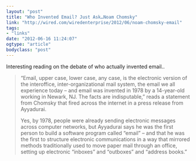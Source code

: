 ```yaml
---
layout: "post"
title: "Who Invented Email? Just Ask…Noam Chomsky"
link: "http://wired.com/wiredenterprise/2012/06/noam-chomsky-email"
tags: 
- "links"
date: "2012-06-16 11:24:07"
ogtype: "article"
bodyclass: "post"
---
```


Interesting reading on the debate of who actually invented email..

> “Email, upper case, lower case, any case, is the electronic version of the interoffice, inter-organizational mail system, the email we all experience today – and email was invented in 1978 by a 14-year-old working in Newark, NJ. The facts are indisputable,” reads a statement from Chomsky that fired across the internet in a press release from Ayyadurai.
> 
> Yes, by 1978, people were already sending electronic messages across computer networks, but Ayyadurai says he was the first person to build a software program called “email” – and that he was the first to structure electronic communications in a way that mirrored methods traditionally used to move paper mail through an office, setting up electronic “inboxes” and “outboxes” and “address books.”